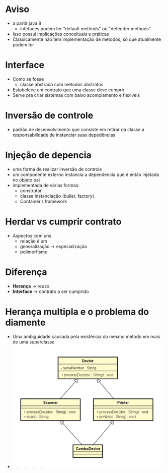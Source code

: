 # Aviso
- a partir java 8
  - intefaces podem ter "default methods" ou "defender methods"
- Isso possui implicações conceituais e práticas
- Classicamente não tem implementação de metodos, só que atualmente podem ter

# Interface
- Como se fosse
  - classe abstrada com metodos abstratos
- Estabelece um contrato que uma classe deve cumprir
- Serve pra criar sistemas com baixo acomplamento e flexiveis

# Inversão de controle
- padrão de desenvolvimento que consiste em retirar da classe a responsabilidade de instanciar suas depedências

# Injeção de depencia
- uma forma de realizar inversão de controle
- um componente externo instancia a dependencia que é então injetada no objeto pai
- implementada de várias formas:
  - construtor
  - classe instanciação (builer, factory)
  - Container / framework

# Herdar vs cumprir contrato
- Aspectos com uns
  - relação é um
  - generalização -> especialização
  - polimorfismo

# Diferença
- **Herança** -> reuso
- **Interface** -> contrato a ser cumprido

# Herança multipla e o problema do diamente
- Uma ambiguidade causada pela existência do mesmo método em mais de uma superclasse
- ![Alt text](image.png)